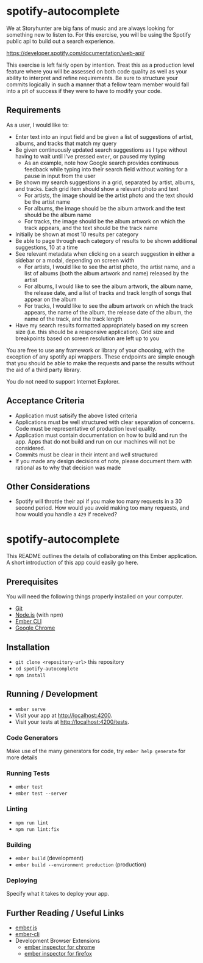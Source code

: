 # spotify-autocomplete
We at Storyhunter are big fans of music and are always looking for something new to listen to. For this exercise, you will be using the Spotify public api to build out a search experience.

https://developer.spotify.com/documentation/web-api/

This exercise is left fairly open by intention. Treat this as a production level feature where you will be assessed on both code quality as well as your ability to interpret and refine requirements. Be sure to structure your commits logically in such a manner that a fellow team member would fall into a pit of success if they were to have to modify your code.

## Requirements
As a user, I would like to:

* Enter text into an input field and be given a list of suggestions of artist, albums, and tracks that match my query
* Be given continuously updated search suggestions as I type without having to wait until I've pressed `enter`, or paused my typing
  * As an example, note how Google search provides continuous feedback while typing into their search field without waiting for a pause in input from the user
* Be shown my search suggestions in a grid, separated by artist, albums, and tracks. Each grid item should show a relevant photo and text
  * For artists, the image should be the artist photo and the text should be the artist name
  * For albums, the image should be the album artwork and the text should be the album name
  * For tracks, the image should be the album artwork on which the track appears, and the text should be the track name
* Initially be shown at most 10 results per category
* Be able to page through each category of results to be shown additional suggestions, 10 at a time
* See relevant metadata when clicking on a search suggestion in either a sidebar or a modal, depending on screen width
  * For artists, I would like to see the artist photo, the artist name, and a list of albums (both the album artwork and name) released by the artist
  * For albums, I would like to see the album artwork, the album name, the release date, and a list of tracks and track length of songs that appear on the album
  * For tracks, I would like to see the album artwork on which the track appears, the name of the album, the release date of the album, the name of the track, and the track length
* Have my search results formatted appropriately based on my screen size (i.e. this should be a responsive application). Grid size and breakpoints based on screen resolution are left up to you

You are free to use any framework or library of your choosing, with the exception of any spotify api wrappers. These endpoints are simple enough that you should be able to make the requests and parse the results without the aid of a third party library.

You do not need to support Internet Explorer.

## Acceptance Criteria
* Application must satisify the above listed criteria
* Applications must be well structured with clear separation of concerns. Code must be representative of production level quality.
* Application must contain documentation on how to build and run the app. Apps that do not build and run on our machines will not be considered.
* Commits must be clear in their intent and well structured
* If you made any design decisions of note, please document them with rational as to why that decision was made

## Other Considerations
* Spotify will throttle their api if you make too many requests in a 30 second period. How would you avoid making too many requests, and how would you handle a `429` if received?




# spotify-autocomplete

This README outlines the details of collaborating on this Ember application.
A short introduction of this app could easily go here.

## Prerequisites

You will need the following things properly installed on your computer.

* [Git](https://git-scm.com/)
* [Node.js](https://nodejs.org/) (with npm)
* [Ember CLI](https://ember-cli.com/)
* [Google Chrome](https://google.com/chrome/)

## Installation

* `git clone <repository-url>` this repository
* `cd spotify-autocomplete`
* `npm install`

## Running / Development

* `ember serve`
* Visit your app at [http://localhost:4200](http://localhost:4200).
* Visit your tests at [http://localhost:4200/tests](http://localhost:4200/tests).

### Code Generators

Make use of the many generators for code, try `ember help generate` for more details

### Running Tests

* `ember test`
* `ember test --server`

### Linting

* `npm run lint`
* `npm run lint:fix`

### Building

* `ember build` (development)
* `ember build --environment production` (production)

### Deploying

Specify what it takes to deploy your app.

## Further Reading / Useful Links

* [ember.js](https://emberjs.com/)
* [ember-cli](https://ember-cli.com/)
* Development Browser Extensions
  * [ember inspector for chrome](https://chrome.google.com/webstore/detail/ember-inspector/bmdblncegkenkacieihfhpjfppoconhi)
  * [ember inspector for firefox](https://addons.mozilla.org/en-US/firefox/addon/ember-inspector/)

